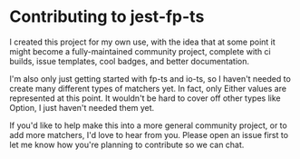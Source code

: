 # Contributing to jest-fp-ts

I created this project for my own use, with the idea that at some point it might become a
fully-maintained community project, complete with ci builds, issue templates, cool badges, and
better documentation.

I'm also only just getting started with fp-ts and io-ts, so I haven't needed to create many
different types of matchers yet. In fact, only Either values are represented at this point. It
wouldn't be hard to cover off other types like Option, I just haven't needed them yet.

If you'd like to help make this into a more general community project, or to add more matchers, I'd
love to hear from you. Please open an issue first to let me know how you're planning to contribute
so we can chat.
